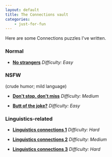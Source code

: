 ```yaml
---
layout: default
title: The Connections vault
categories:
    - just-for-fun
---
```


Here are some Connections puzzles I've written.

### Normal

* **[No strangers](https://connections.swellgarfo.com/game/-NzQfwIXU6dKGJMEHugP)** *Difficulty: Easy*

### NSFW

(crude humor; mild language)

* **[Don't stop, don't miss](https://connections.swellgarfo.com/game/-NrSuiI9o7MQZhOBKydM)** *Difficulty: Medium*

* **[Butt of the joke?](https://connections.swellgarfo.com/game/-NtJIkClwZj_9Y8WioLH)** *Difficulty: Easy*

### Linguistics-related

* **[Linguistics connections 1](https://connections.swellgarfo.com/game/-NzQggehx6JEaqrge5Qu)** *Difficulty: Hard*

* **[Linguistics connections 2](https://connections.swellgarfo.com/game/-NtSNzx2rxvN5bKRhrAB)** *Difficulty: Medium*

* **[Linguistics connections 3](https://connections.swellgarfo.com/game/-OM7FSWnd-zpkGVSZVJH)** *Difficulty: Hard*
